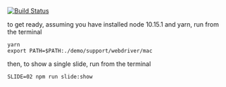 [![Build Status](https://travis-ci.org/ericminio/yop-yaf.svg?branch=master)](https://travis-ci.org/ericminio/yop-yaf)

to get ready, assuming you have installed node 10.15.1 and yarn, run from the terminal
```
yarn
export PATH=$PATH:./demo/support/webdriver/mac
```

then, to show a single slide, run from the terminal
```
SLIDE=02 npm run slide:show
```
